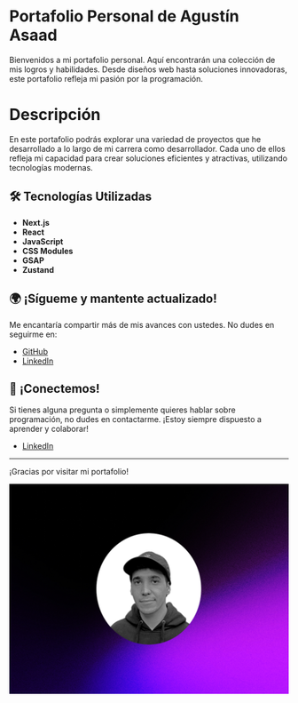 # Portafolio Personal de Agustín Asaad

Bienvenidos a mi portafolio personal. Aquí encontrarán una colección de mis logros y habilidades. Desde diseños web hasta soluciones innovadoras, este portafolio refleja mi pasión por la programación.

# Descripción 

En este portafolio podrás explorar una variedad de proyectos que he desarrollado a lo largo de mi carrera como desarrollador. Cada uno de ellos refleja mi capacidad para crear soluciones eficientes y atractivas, utilizando tecnologías modernas.

## 🛠️ Tecnologías Utilizadas

- **Next.js**  
- **React**  
- **JavaScript**
- **CSS Modules**  
- **GSAP**  
- **Zustand**  

## 🌍 ¡Sígueme y mantente actualizado!

Me encantaría compartir más de mis avances con ustedes. No dudes en seguirme en:

- [GitHub](https://github.com/agusasaad)
- [LinkedIn](www.linkedin.com/in/agustin-asaad)

## 🤝 ¡Conectemos!

Si tienes alguna pregunta o simplemente quieres hablar sobre programación, no dudes en contactarme. ¡Estoy siempre dispuesto a aprender y colaborar!

- [LinkedIn](www.linkedin.com/in/agustin-asaad)
---

¡Gracias por visitar mi portafolio!

![Mi Foto](./public/image.jpeg)

